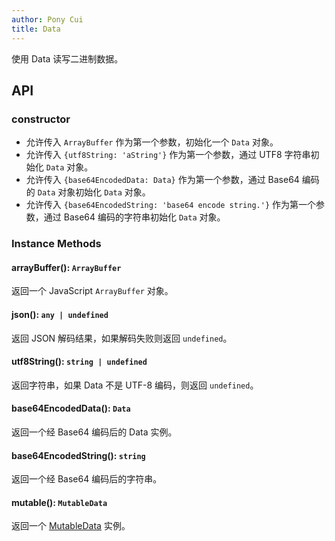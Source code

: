 ```yaml
---
author: Pony Cui
title: Data
---
```


使用 Data 读写二进制数据。

## API

### constructor

* 允许传入 ```ArrayBuffer``` 作为第一个参数，初始化一个 ```Data``` 对象。
* 允许传入 ```{utf8String: 'aString'}``` 作为第一个参数，通过 UTF8 字符串初始化 ```Data``` 对象。
* 允许传入 ```{base64EncodedData: Data}``` 作为第一个参数，通过 Base64 编码的 ```Data``` 对象初始化 ```Data``` 对象。
* 允许传入 ```{base64EncodedString: 'base64 encode string.'}``` 作为第一个参数，通过 Base64 编码的字符串初始化 ```Data``` 对象。

### Instance Methods

#### arrayBuffer(): `ArrayBuffer` 
返回一个 JavaScript ```ArrayBuffer``` 对象。

#### json(): `any | undefined`
返回 JSON 解码结果，如果解码失败则返回 `undefined`。

#### utf8String(): `string | undefined` 
返回字符串，如果 Data 不是 UTF-8 编码，则返回 ```undefined```。

#### base64EncodedData(): `Data` 
返回一个经 Base64 编码后的 Data 实例。

#### base64EncodedString(): `string` 
返回一个经 Base64 编码后的字符串。

#### mutable(): `MutableData` 
返回一个 [MutableData](./api-foundation-mutabledata.md) 实例。
